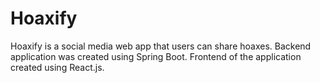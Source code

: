 # Hoaxify
Hoaxify is a social media web app that users can share hoaxes. Backend application was created using Spring Boot. Frontend of the application created using React.js.
